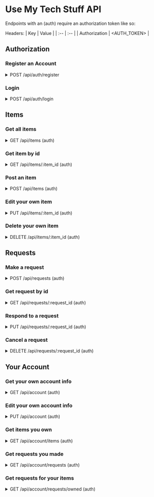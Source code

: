# Use My Tech Stuff API

Endpoints with an (auth) require an authorization token like so: 

Headers:
| Key | Value |
| :-- | :-- |
| Authorization | <AUTH_TOKEN> |

## Authorization

### Register an Account

<details>
  <summary>
    POST /api/auth/register
  </summary>

  Body:
  | Parameter | Type | Notes |
  | :-- | :-- | :-- |
  | username | string | (required) |
  | password | string | (required) |
  | email | string | |

  Response:
  ```
  { token: <AUTH_TOKEN> }
  ```
</details>

### Login

<details>
  <summary>
    POST /api/auth/login
  </summary> 

  Body:
  | Parameter | Type | Notes |
  | :-- | :-- | :-- |
  | username | string | (required) |
  | password | string | (required) |

  Response:
  ```
  { token: <AUTH_TOKEN> }
  ```
</details>

## Items

### Get all items

<details>
  <summary>
    GET /api/items (auth)
  </summary>

  Response:
  ```
  [
    {
      item_id: 1,
      item_name: "Television",
      item_description: "New TV. Remote not included",
      owner: "Iron Man",
      renter: "Thor",
    },
    {
      item_id: 2,
      item_name: "Camera",
      item_description: "A really expensive camera. Neat!",
      owner: "Spiderman",
      renter: null (No one is renting this item)
    },
    ...
  ]
  ```
</details>

### Get item by id

<details>
  <summary>
    GET /api/items/:item_id (auth)
  </summary>

  Response:
  ```
  {
    item_id: 1,
    item_name: "Television",
    item_description: "A nice TV! Remote not included",
    owner_id: 1,
    renter_id: 2
  }
  ```
</details>

### Post an item

<details>
  <summary>
    POST /api/items (auth)
  </summary>
  
  | Parameter | Type | Notes |
  | :-- | :-- | :-- |
  | item_name | string | (required) |
  | item_description | string | (required) |

  Response: The created item
  ```
  {
    item_id: 1,
    item_name: "Television",
    item_description: "A nice TV! Remote not included",
    owner_id: 1,
    renter_id: 2
  }
  ```
</details>

### Edit your own item

<details>
  <summary>
    PUT /api/items/:item_id (auth)
  </summary>
  
  | Parameter | Type | Notes |
  | :-- | :-- | :-- |
  | item_name | string | |
  | item_description | string | |

  Response: Item with new edits
  ```
  {
    item_id: 1,
    item_name: "Television",
    item_description: "Just broke it, but it works still? sort of? Still can't find the remote",
    owner_id: 1,
    renter_id: 2
  }
  ```
</details>

### Delete your own item

<details>
  <summary>
    DELETE /api/items/:item_id (auth)
  </summary>
  
  Response: Deleted item_id
  ```
  1
  ```
</details>

## Requests

### Make a request

<details>
  <summary>
    POST /api/requests (auth)
  </summary>
  
  Body:
  | Parameter | Type | Notes |
  | :-- | :-- | :-- |
  | item_id | int | (required) |
  
  Response: Newly created request
  ```
  {
    request_id: 1,
    item_id: 2,
    owner_id: 3,
    renter_id: 4,
    status: "pending"
  }
  ```
</details>

### Get request by id

<details>
  <summary>
    GET /api/requests/:request_id (auth)
  </summary>
  
  Response:
  ```
  {
    request_id: 1,
    item_id: 2,
    owner_id: 3,
    renter_id: 4,
    status: <Status as a string: "pending", "accepted", "rejected", or "completed">
  }
  ```
</details>

### Respond to a request

<details>
  <summary>
    PUT /api/requests/:request_id (auth)
  </summary>
  
  Can only be performed by the owner of the item.
  
  Body:
  | Parameter | Type | Notes |
  | :-- | :-- | :-- |
  | accepted | boolean | Accept or decline a request. (required) |
  
  Response: Request with new status
  ```
  {
    request_id: 1,
    item_id: 2,
    owner_id: 3,
    renter_id: 4,
    status: <Status as a string: "accepted" or "rejected">
  }
  ```
</details>

### Cancel a request

<details>
  <summary>
    DELETE /api/requests/:request_id (auth)
  </summary>
  
  Can only be performed by the user who made the request.
  
  Response: Deleted request request_id
  ```
  2
  ```
</details>

## Your Account

### Get your own account info

<details>
  <summary>
    GET /api/account (auth)
  </summary>

  Response:
  ```
  {
    user_id: 1,
    username: "Iron Man",
    email: "IAmIronMan@mail.com"
  }
  ```
</details>

### Edit your own account info

<details>
  <summary>
    PUT /api/account (auth)
  </summary>

  Body:
  | Parameter | Type | Notes |
  | :-- | :-- | :-- |
  | username | string | |
  | password | string | |
  | email | string | |
</details>

### Get items you own

<details>
  <summary>
    GET /api/account/items (auth)
  </summary>

  Response:
  ```
  [
    {
      item_id: 1,
      name: "Television",
      item_description: "New TV. Remote not included",
      renter: "Thor",
    },
    {
      item_id: 4,
      item_name: "Speakers",
      item_description: "Powered bookshelf speakers.".
      renter: null (No one is renting this item)
    }
    ...
  ]
  ```
</details>

### Get requests you made

<details>
  <summary>
    GET /api/account/requests (auth)
  </summary>

  Response:
  ```
  [
    { request_id: 1, item: "Microphone", owner: "Superman", status: "Pending" },
    { request_id: 2, item: "Headphones", owner: "Batman", status: "Accepted" },
    ...
  ]
  ```
</details>

### Get requests for your items

<details>
  <summary>
    GET /api/account/requests/owned (auth)
  </summary>

  Response:
  ```
  [
    { request_id: 1, item: "Keyboard", requester: "Iron Man" },
    { request_id: 2, item: "Android", requester: "Captain America" },
    ...
  ]
  ```
</details>
